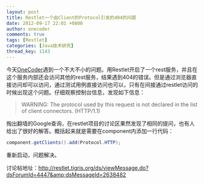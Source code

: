 ```yaml
---
layout: post
title: Restlet一个由Client的Protocol引发的404的问题
date: 2012-09-17 22:01 +0800
author: onecoder
comments: true
tags: [Restlet]
categories: [Java技术研究]
thread_key: 1143
---
```

今天<a href="http://www.coderli.com">OneCoder</a>遇到一个不大不小的问题。用Restlet开启了一个rest服务，并且在这个服务内部还会访问其他的rest服务，结果遇到404的错误。但是通过浏览器直接访问却可以访问，通过测试用例直接访问也可以，只有在间接通过restlet访问的时候出现这个问题。仔细观察控制台信息，发现如下信息：
<blockquote>
	<p>
		WARNING: The protocol used by this request is not declared in the list of client connectors. (HTTP/1.1)</p>
</blockquote>

掏出翻墙的Google查询，在restlet项目的讨论区果然发现了相同的提问，也有人给出了很好的解答。概括起来就是需要在component内添加一行代码：

```java
component.getClients​().add(Protocol.HTTP​);
```

重新启动，问题解决。</p>

讨论帖地址：<a href="http://restlet.tigris.org/ds/viewMessage.do?dsForumId=4447&amp;dsMessageId=2638482" target="\_blank">http://restlet.tigris.org/ds/viewMessage.do?dsForumId=4447&amp;dsMessageId=2638482</a>


